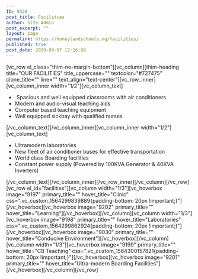 ```yaml
---
ID: 9328
post_title: Facilities
author: Site Admin
post_excerpt: ""
layout: page
permalink: https://honeylandschools.ng/facilities/
published: true
post_date: 2019-08-07 12:16:00
---
```

[vc_row el_class="thim-no-margin-bottom"][vc_column][thim-heading title="OUR FACILITIES" title_uppercase="" textcolor="#727475" clone_title="" line="" text_align="text-center"][vc_row_inner][vc_column_inner width="1/2"][vc_column_text]
<ul>
 	<li> Spacious and well equipped classrooms with air conditioners</li>
 	<li>Modern and audio-visual teaching aids</li>
 	<li>Computer based teaching equipment</li>
 	<li>Well equipped sickbay with qualified nurses</li>
</ul>
[/vc_column_text][/vc_column_inner][vc_column_inner width="1/2"][vc_column_text]
<ul>
 	<li>Ultramodern laboratories</li>
 	<li>New fleet of air conditioner buses for effective transportation</li>
 	<li>World class Boarding facilities</li>
 	<li>Constant power supply (Powered by 100KVA Generator &amp; 40KVA Inverters)</li>
</ul>
[/vc_column_text][/vc_column_inner][/vc_row_inner][/vc_column][/vc_row][vc_row el_id="facilities"][vc_column width="1/3"][vc_hoverbox image="9197" primary_title="" hover_title="Clinic" css=".vc_custom_1564299839889{padding-bottom: 20px !important;}"][/vc_hoverbox][vc_hoverbox image="9202" primary_title="" hover_title="Learning"][/vc_hoverbox][/vc_column][vc_column width="1/3"][vc_hoverbox image="9198" primary_title="" hover_title="Laboratories" css=".vc_custom_1564299862924{padding-bottom: 20px !important;}"][/vc_hoverbox][vc_hoverbox image="9030" primary_title="" hover_title="Conducive Environment"][/vc_hoverbox][/vc_column][vc_column width="1/3"][vc_hoverbox image="9199" primary_title="" hover_title="CB Teaching" css=".vc_custom_1564300157821{padding-bottom: 20px !important;}"][/vc_hoverbox][vc_hoverbox image="9201" primary_title="" hover_title="Ultra-modern Boarding Facilities"][/vc_hoverbox][/vc_column][/vc_row]